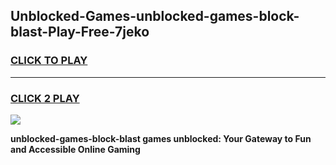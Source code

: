 
## Unblocked-Games-unblocked-games-block-blast-Play-Free-7jeko
<h3>
<a href="https://premium76.site?title=unblocked-games-block-blast&ref=17A">CLICK TO PLAY</a></h3>
<hr>

<h3>
<a href="https://premium76.site?title=unblocked-games-block-blast&ref=17A">CLICK 2 PLAY</a>
  
</h3>

<a href="https://premium76.site?title=unblocked-games-block-blast&ref=17A"><img src="https://clearcache.store/games.png"></a>


**unblocked-games-block-blast games unblocked: Your Gateway to Fun and Accessible Online Gaming**
